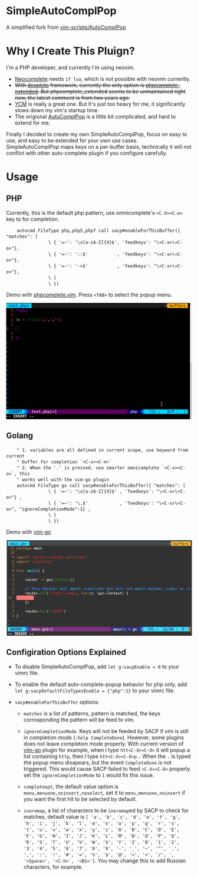 # SimpleAutoComplPop

A simplified fork from [vim-scripts/AutoComplPop](https://github.com/vim-scripts/AutoComplPop)

# Why I Create This Pluign?

I'm a PHP developer, and currently I'm using neovim. 

- [Neocomplete](https://github.com/Shougo/neocomplete.vim) needs `if_lua`,
	which is not possible with neovim currently.
- ~~With [deoplete](https://github.com/Shougo/deoplete.nvim) framework,
    currently the only option is
    [phpcomplete-extended](https://github.com/m2mdas/phpcomplete-extended).
    But phpcomplete_extended seems to be unmaintained right now, the latest
    comment is from two years ago.~~
- [YCM](https://github.com/Valloric/YouCompleteMe) is really a great one. But
    It's just too heavy for me, it significantly slows down my vim's startup
    time.
- The origional [AutoComplPop](https://github.com/vim-scripts/AutoComplPop) is
	a little bit complicated, and hard to extend for me.

Finally I decided to create my own SimpleAutoComplPop, focus on easy to use,
and easy to be extended for your own use cases. SimpleAutoComplPop maps keys on
a per-buffer basis, technically it will not conflict with other auto-complete
plugin if you configure carefully. 

# Usage

## PHP

Currently, this is the default php pattern, use omnicomplete's `<C-X><C-o>` key
to for completion.

```vimscript
	autocmd FileType php,php5,php7 call sacp#enableForThisBuffer({ "matches": [
				\ { '=~': '\v[a-zA-Z]{4}$', 'feedkeys': "\<C-x>\<C-o>"},
				\ { '=~': '::$'           , 'feedkeys': "\<C-x>\<C-o>"},
				\ { '=~': '->$'           , 'feedkeys': "\<C-x>\<C-o>"},
				\ ]
				\ })
```

Demo with [phpcomplete.vim](https://github.com/shawncplus/phpcomplete.vim).
Press `<TAB>` to select the popup menu.

![php_demo](https://github.com/roxma/SimpleAutoComplPop.img/blob/master/usage_php_demo.gif)

## Golang

```
	" 1. variables are all defined in current scope, use keyword from current
	" buffer for completion `<C-x><C-n>`
	" 2. When the '.' is pressed, use smarter omnicomplete `<C-x><C-o>`, this
	" works well with the vim-go plugin
	autocmd FileType go call sacp#enableForThisBuffer({ "matches": [
				\ { '=~': '\v[a-zA-Z]{4}$' , 'feedkeys': "\<C-x>\<C-o>"} ,
				\ { '=~': '\.$'            , 'feedkeys': "\<C-x>\<C-o>", "ignoreCompletionMode":1} ,
				\ ]
				\ })
```

Demo with [vim-go](https://github.com/fatih/vim-go)

![go_demo](https://github.com/roxma/SimpleAutoComplPop.img/blob/master/usage_go_demo.gif)

## Configiration Options Explained

- To disable SimpleAutoComplPop, add `let g:sacpEnable = 0` to your vimrc file.

- To enable the default auto-complete-popup behavior for php only, add `let
    g:sacpDefaultFileTypesEnable = {"php":1}` to your vimrc file.

- `sacp#enableForThisBuffer` options: 

    - `matches` is a list of patterns, pattern is matched, the keys
        corrosponding the pattern will be feed to vim.

    - `ignoreCompletionMode`. Keys will not be feeded by SACP if vim is still
        in completion mode (`:help CompleteDone`). However, some plugins does
        not leave completion mode properly. With current version of
        [vim-go](https://github.com/fatih/vim-go) plugin for example, when I
        type `htt<C-X><C-O>` it will popup a list containing `http`, then I
        type `htt<C-X><C-O>p.`. When the `.` is typed the popup menu disapears,
        but the event `CompleteDone` is not triggered. This would cause SACP
        failed to feed `<C-X><C-O>` properly. set the `ignoreCompletionMode` to
        `1` would fix this issue.

    - `completeopt`, the default value option is
        `menu,menuone,noinsert,noselect`, set it to `menu,menuone,noinsert` if
        you want the first hit to be selected by default.

    - `inoremap`, a list of characters to be `inoremap`ed by SACP to
        check for matches, default value is `[ 'a', 'b', 'c', 'd', 'e', 'f',
        'g', 'h', 'i', 'j', 'k', 'l', 'm', 'n', 'o', 'p', 'q', 'r', 's', 't',
        'u', 'v', 'w', 'x', 'y', 'z', 'A', 'B', 'C', 'D', 'E', 'F', 'G', 'H',
        'I', 'J', 'K', 'L', 'M', 'N', 'O', 'P', 'Q', 'R', 'S', 'T', 'U', 'V',
        'W', 'X', 'Y', 'Z', '0', '1', '2', '3', '4', '5', '6', '7', '8', '9',
        '-', '_', '~', '^', '.', ',', ':', '!', '#', '=', '%', '$', '@', '<',
        '>', '/', ', '<Space>', '<C-h>', '<BS>']`. You may change this to add
        Russian characters, for example.

